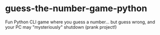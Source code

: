 # guess-the-number-game-python
Fun Python CLI game where you guess a number… but guess wrong, and your PC may "mysteriously" shutdown (prank project!)
